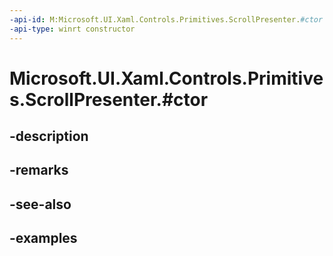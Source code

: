 ```yaml
---
-api-id: M:Microsoft.UI.Xaml.Controls.Primitives.ScrollPresenter.#ctor
-api-type: winrt constructor
---
```


# Microsoft.UI.Xaml.Controls.Primitives.ScrollPresenter.#ctor

<!--
public ScrollPresenter ();
-->


## -description

## -remarks

## -see-also

## -examples


